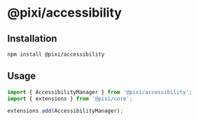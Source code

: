 # @pixi/accessibility

## Installation

```bash
npm install @pixi/accessibility
```

## Usage

```js
import { AccessibilityManager } from '@pixi/accessibility';
import { extensions } from '@pixi/core';

extensions.add(AccessibilityManager);
```